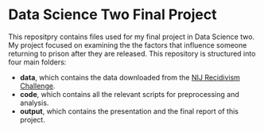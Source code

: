 # Data Science Two Final Project

This repositpry contains files used for my final project in Data Science two. My project focused on examining the the factors that influence someone returning to prison after they are released. This repository is structured into four main folders:

* **data**, which contains the data downloaded from the [NIJ Recidivism Challenge](https://nij.ojp.gov/funding/recidivism-forecasting-challenge).
* **code**, which contains all the relevant scripts for preprocessing and analysis.
* **output**, which contains the presentation and the final report of this project.  
